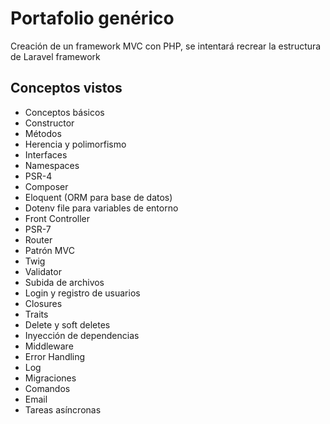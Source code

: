 # Portafolio genérico

Creación de un framework MVC con PHP, se intentará recrear la estructura de Laravel framework

## Conceptos vistos

- Conceptos básicos
- Constructor
- Métodos
- Herencia y polimorfismo
- Interfaces
- Namespaces
- PSR-4
- Composer
- Eloquent (ORM para base de datos)
- Dotenv file para variables de entorno
- Front Controller
- PSR-7
- Router
- Patrón MVC
- Twig
- Validator
- Subida de archivos
- Login y registro de usuarios
- Closures
- Traits
- Delete y soft deletes
- Inyección de dependencias
- Middleware
- Error Handling
- Log
- Migraciones
- Comandos
- Email
- Tareas asíncronas